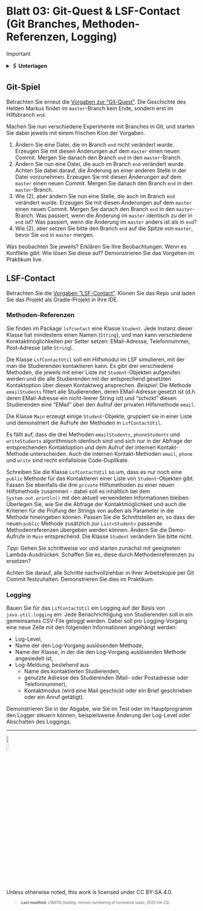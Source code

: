 # Blatt 03: Git-Quest & LSF-Contact (Git Branches, Methoden-Referenzen, Logging)

> [!IMPORTANT]
>
> <details>
>
> <summary><strong>🖇 Unterlagen</strong></summary>
>
> - [PDF-Version](https://github.com/Programmiermethoden-CampusMinden/Prog2-Lecture/blob/_pdf/homework/b03.pdf)
>
> </details>

## Git-Spiel

Betrachten Sie erneut die [Vorgaben zur
“Git-Quest”](https://github.com/Programmiermethoden-CampusMinden/prog2_ybel_gitquest).
Die Geschichte des Helden Markus findet im `master`-Branch kein Ende,
sondern erst im Hilfsbranch `end`.

Machen Sie nun verschiedene Experimente mit Branches in Git, und starten
Sie dabei jeweils mit einem frischen Klon der Vorgaben.

1.  Ändern Sie eine Datei, die im Branch `end` nicht verändert wurde.
    Erzeugen Sie mit diesen Änderungen auf dem `master` einen neuen
    Commit. Mergen Sie danach den Branch `end` in den `master`-Branch.
2.  Ändern Sie nun eine Datei, die auch im Branch `end` verändert wurde.
    Achten Sie dabei darauf, die Änderung an einer anderen Stelle in der
    Datei vorzunehmen. Erzeugen Sie mit diesen Änderungen auf dem
    `master` einen neuen Commit. Mergen Sie danach den Branch `end` in
    den `master`-Branch.
3.  Wie (2), aber ändern Sie nun eine Stelle, die auch im Branch `end`
    verändert wurde. Erzeugen Sie mit diesen Änderungen auf dem `master`
    einen neuen Commit. Mergen Sie danach den Branch `end` in den
    `master`-Branch. Was passiert, wenn die Änderung im `master`
    identisch zu der in `end` ist? Was passiert, wenn die Änderung im
    `master` anders ist als in `end`?
4.  Wie (2), aber setzen Sie bitte den Branch `end` auf die Spitze von
    `master`, bevor Sie `end` in `master` mergen.

Was beobachten Sie jeweils? Erklären Sie Ihre Beobachtungen. Wenn es
Konflikte gibt: Wie lösen Sie diese auf? Demonstrieren Sie das Vorgehen
im Praktikum live.

## LSF-Contact

Betrachten Sie die [Vorgaben
“LSF-Contact”](https://github.com/Programmiermethoden-CampusMinden/prog2_ybel_lsfcontact).
Klonen Sie das Repo und laden Sie das Projekt als Gradle-Projekt in Ihre
IDE.

### Methoden-Referenzen

Sie finden im Package `lsfcontact` eine Klasse `Student`. Jede Instanz
dieser Klasse hat mindestens einen Namen (`String`), und man kann
verschiedene Konktaktmöglichkeiten per Setter setzen: EMail-Adresse,
Telefonnummer, Post-Adresse (alle `String`).

Die Klasse `LsfContactUtil` soll ein Hilfsmodul im LSF simulieren, mit
der man die Studierenden kontaktieren kann. Es gibt drei verschiedene
Methoden, die jeweils mit einer Liste mit `Student`-Objekten aufgerufen
werden und die alle Studierenden mit der entsprechend gesetzten
Kontaktoption über diesen Kontaktweg ansprechen. *Beispiel*: Die Methode
`emailStudents` filtert alle Studierenden, deren EMail-Adresse gesetzt
ist (d.h. deren EMail-Adresse ein nicht-leerer String ist) und “schickt”
diesen Studierenden eine “EMail” über den Aufruf der privaten
Hilfsmethode `email`.

Die Klasse `Main` erzeugt einige `Student`-Objekte, gruppiert sie in
einer Liste und demonstriert die Aufrufe der Methoden in
`LsfContactUtil`.

Es fällt auf, dass die drei Methoden `emailStudents`, `phoneStudents`
und `writeStudents` algorithmisch identisch sind und sich nur in der
Abfrage der entsprechenden Kontaktoption und dem Aufruf der internen
Kontakt-Methode unterscheiden. Auch die internen Kontakt-Methoden
`email`, `phone` und `write` sind recht einfallslose Code-Duplikate.

Schreiben Sie die Klasse `LsfContactUtil` so um, dass es nur noch eine
`public` Methode für das Kontaktieren einer Liste von `Student`-Objekten
gibt. Fassen Sie ebenfalls die drei `private` Hilfsmethoden zu einer
neuen Hilfsmethode zusammen - dabei soll es inhaltlich bei dem
`System.out.println()` mit den aktuell verwendeten Informationen
bleiben. Überlegen Sie, wie Sie die Abfrage der Kontaktmöglichkeit und
auch die Kriterien für die Prüfung der Strings von außen als Parameter
in die Methode hineingeben können. Passen Sie die Schnittstellen an, so
dass der neuen `public` Methode zusätzlich zur `List<Student>` passende
Methodenreferenzen übergeben werden können. Ändern Sie die Demo-Aufrufe
in `Main` entsprechend. Die Klasse `Student` verändern Sie bitte nicht.

*Tipp*: Gehen Sie schrittweise vor und starten zunächst mit geeigneten
Lambda-Ausdrücken. Schaffen Sie es, diese durch Methodenreferenzen zu
ersetzen?

Achten Sie darauf, alle Schritte nachvollziehbar in Ihrer Arbeitskopie
per Git Commit festzuhalten. Demonstrieren Sie dies im Praktikum.

### Logging

Bauen Sie für das `LsfContactUtil` ein Logging auf der Basis von
`java.util.logging` ein: Jede Benachrichtigung von Studierenden soll in
ein gemeinsames CSV-File geloggt werden. Dabei soll pro Logging-Vorgang
eine neue Zeile mit den folgenden Informationen angehängt werden:

- Log-Level,
- Name der den Log-Vorgang auslösenden Methode,
- Name der Klasse, in der die den Log-Vorgang auslösenden Methode
  angesiedelt ist,
- Log-Meldung, bestehend aus
  - Name des kontaktierten Studierenden,
  - genutzte Adresse des Studierenden (Mail- oder Postadresse oder
    Telefonnummer),
  - Kontaktmodus (wird eine Mail geschickt oder ein Brief geschrieben
    oder ein Anruf getätigt).

Demonstrieren Sie in der Abgabe, wie Sie im Test oder im Hauptprogramm
den Logger steuern können, beispielsweise Änderung der Log-Level oder
Abschalten des Loggings.

------------------------------------------------------------------------

<img src="https://licensebuttons.net/l/by-sa/4.0/88x31.png" width="10%">

Unless otherwise noted, this work is licensed under CC BY-SA 4.0.

> <sup><sub>**Last
> modified:** c1867fd (tooling: remove numbering of homework tasks, 2025-04-23)</sub></sup>
